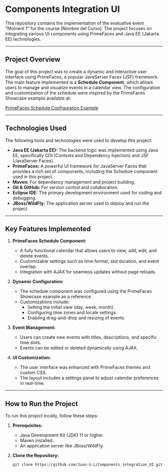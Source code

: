 # Components Integration UI

This repository contains the implementation of the evaluative event "Moment 1" for the course [Nombre del Curso]. The project focuses on integrating various UI components using PrimeFaces and Java EE (Jakarta EE) technologies.

---

## **Project Overview**

The goal of this project was to create a dynamic and interactive user interface using PrimeFaces, a popular JavaServer Faces (JSF) framework. The main feature implemented is a **Schedule Component**, which allows users to manage and visualize events in a calendar view. The configuration and customization of the schedule were inspired by the PrimeFaces Showcase example available at:

[PrimeFaces Schedule Configuration Example](https://www.primefaces.org/showcase/ui/data/schedule/configuration.xhtml?jfwid=e3903)

---

## **Technologies Used**

The following tools and technologies were used to develop this project:

- **Java EE (Jakarta EE):** The backend logic was implemented using Java EE, specifically CDI (Contexts and Dependency Injection) and JSF (JavaServer Faces).
- **PrimeFaces:** A powerful UI framework for JavaServer Faces that provides a rich set of components, including the Schedule component used in this project.
- **Maven:** For dependency management and project building.
- **Git & GitHub:** For version control and collaboration.
- **Eclipse IDE:** The primary development environment used for coding and debugging.
- **JBoss/WildFly:** The application server used to deploy and run the project.

---

## **Key Features Implemented**

1. **PrimeFaces Schedule Component:**
   - A fully functional calendar that allows users to view, add, edit, and delete events.
   - Customizable settings such as time format, slot duration, and event overlap.
   - Integration with AJAX for seamless updates without page reloads.

2. **Dynamic Configuration:**
   - The schedule component was configured using the PrimeFaces Showcase example as a reference.
   - Customizations include:
     - Setting the initial view (day, week, month).
     - Configuring time zones and locale settings.
     - Enabling drag-and-drop and resizing of events.

3. **Event Management:**
   - Users can create new events with titles, descriptions, and specific time slots.
   - Events can be edited or deleted dynamically using AJAX.

4. **UI Customization:**
   - The user interface was enhanced with PrimeFaces themes and custom CSS.
   - The layout includes a settings panel to adjust calendar preferences in real-time.

---

## **How to Run the Project**

To run this project locally, follow these steps:

1. **Prerequisites:**
   - Java Development Kit (JDK) 11 or higher.
   - Maven installed.
   - An application server like JBoss/WildFly.

2. **Clone the Repository:**
   ```bash
   git clone https://github.com/Juan-S-L/Components_integration_UI.git
